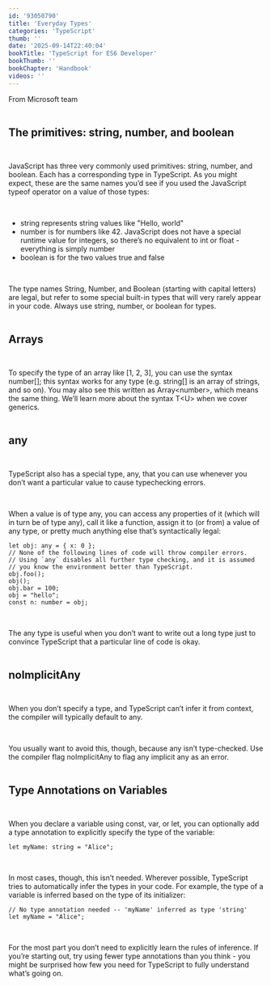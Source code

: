 ```yaml
---
id: '93050790'
title: 'Everyday Types'
categories: 'TypeScript'
thumb: ''
date: '2025-09-14T22:40:04'
bookTitle: 'TypeScript for ES6 Developer'
bookThumb: ''
bookChapter: 'Handbook'
videos: ''
---
```

<p>From Microsoft team</p><p>&nbsp;</p><p><span style="font-size:21px;"><strong>The primitives: string, number, and boolean</strong></span></p><p>&nbsp;</p><p>JavaScript has three very commonly used primitives: string, number, and boolean. Each has a corresponding type in TypeScript. As you might expect, these are the same names you’d see if you used the JavaScript typeof operator on a value of those types:</p><p>&nbsp;</p><ul><li>string represents string values like "Hello, world"</li><li>number is for numbers like 42. JavaScript does not have a special runtime value for integers, so there’s no equivalent to int or float - everything is simply number</li><li>boolean is for the two values true and false</li></ul><p>&nbsp;</p><p>The type names String, Number, and Boolean (starting with capital letters) are legal, but refer to some special built-in types that will very rarely appear in your code. Always use string, number, or boolean for types.</p><p>&nbsp;</p><p><span style="font-size:21px;"><strong>Arrays</strong></span></p><p>&nbsp;</p><p>To specify the type of an array like [1, 2, 3], you can use the syntax number[]; this syntax works for any type (e.g. string[] is an array of strings, and so on). You may also see this written as Array&lt;number&gt;, which means the same thing. We’ll learn more about the syntax T&lt;U&gt; when we cover generics.</p><p>&nbsp;</p><p><span style="font-size:21px;"><strong>any</strong></span></p><p>&nbsp;</p><p>TypeScript also has a special type, any, that you can use whenever you don’t want a particular value to cause typechecking errors.</p><p>&nbsp;</p><p>When a value is of type any, you can access any properties of it (which will in turn be of type any), call it like a function, assign it to (or from) a value of any type, or pretty much anything else that’s syntactically legal:</p><pre><code class="js javascript js-code">let obj: any = { x: 0 };
// None of the following lines of code will throw compiler errors.
// Using `any` disables all further type checking, and it is assumed
// you know the environment better than TypeScript.
obj.foo();
obj();
obj.bar = 100;
obj = "hello";
const n: number = obj;</code></pre><p>&nbsp;</p><p>The any type is useful when you don’t want to write out a long type just to convince TypeScript that a particular line of code is okay.</p><p>&nbsp;</p><p><span style="font-size:21px;"><strong>noImplicitAny</strong></span></p><p>&nbsp;</p><p>When you don’t specify a type, and TypeScript can’t infer it from context, the compiler will typically default to any.</p><p>&nbsp;</p><p>You usually want to avoid this, though, because any isn’t type-checked. Use the compiler flag noImplicitAny to flag any implicit any as an error.</p><p>&nbsp;</p><p><span style="font-size:21px;"><strong>Type Annotations on Variables</strong></span></p><p>&nbsp;</p><p>When you declare a variable using const, var, or let, you can optionally add a type annotation to explicitly specify the type of the variable:</p><pre><code class="js javascript js-code">let myName: string = "Alice";</code></pre><p>&nbsp;</p><p>In most cases, though, this isn’t needed. Wherever possible, TypeScript tries to automatically infer the types in your code. For example, the type of a variable is inferred based on the type of its initializer:</p><pre><code class="js javascript js-code">// No type annotation needed -- 'myName' inferred as type 'string'
let myName = "Alice";</code></pre><p>&nbsp;</p><p>For the most part you don’t need to explicitly learn the rules of inference. If you’re starting out, try using fewer type annotations than you think - you might be surprised how few you need for TypeScript to fully understand what’s going on.</p><p>&nbsp;</p>